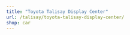 ```yaml
---
title: "Toyota Talisay Display Center"
url: /talisay/toyota-talisay-display-center/
shop: car
---
```

